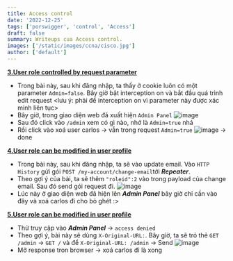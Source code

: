```yaml
---
title: Access control
date: '2022-12-25'
tags: ['porswigger', 'control', 'Access']
draft: false
summary: Writeups cua Access control.
images: ['/static/images/ccna/cisco.jpg']
author: ['default']
---
```


**[3.User role controlled by request parameter](https://portswigger.net/web-security/access-control/lab-user-role-controlled-by-request-parameter)**

- Trong bài này, sau khi đăng nhập, ta thấy ở cookie luôn có một parameter ```Admin=false```. Bây giờ bật interception on và bắt đầu quá trình edit request <lưu ý: phải để interception on vì parameter này được xác minh liên tục>
- Bây giờ, trong giao diện web đã xuất hiện ```Admin Panel``` 
  ![image](https://user-images.githubusercontent.com/61643034/209492084-f484b651-73bb-421f-92db-5e2a7fa46b40.png)
- Sau đó click vào ```/admin``` xem có gì nào, nhớ là ```Admin=true``` nhá
- Rồi click vào xoá user carlos -> vẫn trong request ```Admin=true```
  ![image](https://user-images.githubusercontent.com/61643034/209492377-5a2919ea-fd69-4848-925c-a5590cd68b6c.png)
-> done

**[4.User role can be modified in user profile](https://portswigger.net/web-security/access-control/lab-user-role-can-be-modified-in-user-profile)**

- Trong bài này, sau khi đăng nhập, ta sẽ vào update email. Vào ```HTTP History``` gửi gói ```POST /my-account/change-email```tới ***Repeater***.
- Theo gợi ý của bài, ta sẽ thêm ```"roleid":2``` vào trong payload của change email. Sau đó send gói request đi.
  ![image](https://user-images.githubusercontent.com/61643034/209493837-be5867cd-ec58-4af8-a80c-93242760d4af.png)
- Lúc này ở giao diện web đã hiện lên ***Admin Panel*** bây giờ chỉ cần vào đây và xoá carlos đi cho bỏ ghét :>

**[5.User role can be modified in user profile](https://portswigger.net/web-security/access-control/lab-user-role-can-be-modified-in-user-profile)**

- Thử truy cập vào ***Admin Panel*** -> ```access denied```
- Theo gợi ý, bài này sẽ dùng ```X-Original-URL:```. Bây giờ, ta sẽ trỏ thẻ ```GET /admin``` -> ```GET /``` và để ```X-Original-URL: /admin``` -> Send
 ![image](https://user-images.githubusercontent.com/61643034/209494573-7e03f9c5-978c-4443-84eb-30dc709ea923.png)
- Mở response tron browser -> xoá carlos đi là xong
